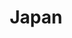 ---
title: "Japan"
introtext: "Konnichiwa! Japan, het land van geisha's, Harajuku, Sumo worstelen en natuurlijk sushi! Het is een land in het uiterste oosten van Azië en wordt gevormd door bijna 7.000 eilanden in de Grote Oceaan. Er is een scherp contrast tussen de eeuwenoude cultuur met rijke tradities in Kyoto en de moderne steden zoals Tokyo met de hippe wijk Harajuku waar de wondere wereld van manga en anime te ontdekken is. Geniet van de idyllische natuur met als hoogtepunt de vulkaan Mount Fuji en de rijk versierde tempels. Maak een rondreis door dit unieke land en zie veel verschillende en bovenal bijzondere culturen en kijk je ogen uit in de veelzijdige landschappen!"
introimage: "https://lh3.googleusercontent.com/-01MvLZBEp9YD565C-k80ZacV8cOvNn7xn9PaLJRvyw4IbIrXcJp1-2vN7dZaK86Rd3NG9eIZo65QzUPGuiN3qcFSt7fbKBdI3lthB090wSsiaSFbuU0v46f9CBEuwOeVYhw-dwgrg=w800"
surface: "378.000"
inhabitants: "126.800.000"
rate: "120,82"
valuta: "yen"
need_to_know_text: ""
need_to_know_more_text: ""
fact_one_text: ""
fact_two_text: ""
bigmac_index: ""
images: ""
flight_button_title: "Zoek vluchten naar Japan"
flight_button_url: "https://www.skyscanner.nl/transport/flights/nl/jp/?locale=nl-NL&currency=EUR&market=NL"
---